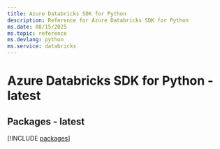 ```yaml
---
title: Azure Databricks SDK for Python
description: Reference for Azure Databricks SDK for Python
ms.date: 08/15/2025
ms.topic: reference
ms.devlang: python
ms.service: databricks
---
```

# Azure Databricks SDK for Python - latest
## Packages - latest
[!INCLUDE [packages](databricks-index.md)]
